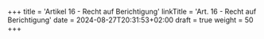 +++
title = 'Artikel 16 - Recht auf Berichtigung'
linkTitle = 'Art. 16 - Recht auf Berichtigung'
date = 2024-08-27T20:31:53+02:00
draft = true
weight = 50
+++
